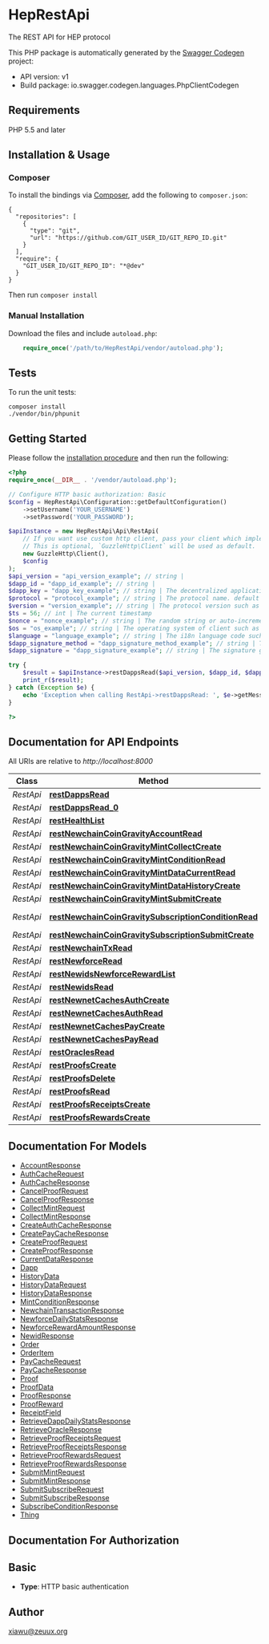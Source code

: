 # HepRestApi
The REST API for HEP protocol

This PHP package is automatically generated by the [Swagger Codegen](https://github.com/swagger-api/swagger-codegen) project:

- API version: v1
- Build package: io.swagger.codegen.languages.PhpClientCodegen

## Requirements

PHP 5.5 and later

## Installation & Usage
### Composer

To install the bindings via [Composer](http://getcomposer.org/), add the following to `composer.json`:

```
{
  "repositories": [
    {
      "type": "git",
      "url": "https://github.com/GIT_USER_ID/GIT_REPO_ID.git"
    }
  ],
  "require": {
    "GIT_USER_ID/GIT_REPO_ID": "*@dev"
  }
}
```

Then run `composer install`

### Manual Installation

Download the files and include `autoload.php`:

```php
    require_once('/path/to/HepRestApi/vendor/autoload.php');
```

## Tests

To run the unit tests:

```
composer install
./vendor/bin/phpunit
```

## Getting Started

Please follow the [installation procedure](#installation--usage) and then run the following:

```php
<?php
require_once(__DIR__ . '/vendor/autoload.php');

// Configure HTTP basic authorization: Basic
$config = HepRestApi\Configuration::getDefaultConfiguration()
    ->setUsername('YOUR_USERNAME')
    ->setPassword('YOUR_PASSWORD');

$apiInstance = new HepRestApi\Api\RestApi(
    // If you want use custom http client, pass your client which implements `GuzzleHttp\ClientInterface`.
    // This is optional, `GuzzleHttp\Client` will be used as default.
    new GuzzleHttp\Client(),
    $config
);
$api_version = "api_version_example"; // string | 
$dapp_id = "dapp_id_example"; // string | 
$dapp_key = "dapp_key_example"; // string | The decentralized application access key
$protocol = "protocol_example"; // string | The protocol name. default is 'HEP'.
$version = "version_example"; // string | The protocol version such as '1.0'
$ts = 56; // int | The current timestamp
$nonce = "nonce_example"; // string | The random string or auto-increment sequence
$os = "os_example"; // string | The operating system of client such as ios, android, dweb,etc.
$language = "language_example"; // string | The i18n language code such as zh, en, etc.
$dapp_signature_method = "dapp_signature_method_example"; // string | The signature method used by dapp.
$dapp_signature = "dapp_signature_example"; // string | The signature generated by dapp.

try {
    $result = $apiInstance->restDappsRead($api_version, $dapp_id, $dapp_key, $protocol, $version, $ts, $nonce, $os, $language, $dapp_signature_method, $dapp_signature);
    print_r($result);
} catch (Exception $e) {
    echo 'Exception when calling RestApi->restDappsRead: ', $e->getMessage(), PHP_EOL;
}

?>
```

## Documentation for API Endpoints

All URIs are relative to *http://localhost:8000*

Class | Method | HTTP request | Description
------------ | ------------- | ------------- | -------------
*RestApi* | [**restDappsRead**](docs/Api/RestApi.md#restdappsread) | **GET** /rest/v{api_version}/dapps/{dapp_id}/ | 
*RestApi* | [**restDappsRead_0**](docs/Api/RestApi.md#restdappsread_0) | **GET** /rest/v{api_version}/dapps/{dapp_id}/{date}/ | 
*RestApi* | [**restHealthList**](docs/Api/RestApi.md#resthealthlist) | **GET** /rest/v{api_version}/health/ | 
*RestApi* | [**restNewchainCoinGravityAccountRead**](docs/Api/RestApi.md#restnewchaincoingravityaccountread) | **GET** /rest/v{api_version}/newchain/coin/gravity/account/{newid}/ | 
*RestApi* | [**restNewchainCoinGravityMintCollectCreate**](docs/Api/RestApi.md#restnewchaincoingravitymintcollectcreate) | **POST** /rest/v{api_version}/newchain/coin/gravity/mint/collect/ | 
*RestApi* | [**restNewchainCoinGravityMintConditionRead**](docs/Api/RestApi.md#restnewchaincoingravitymintconditionread) | **GET** /rest/v{api_version}/newchain/coin/gravity/mint/condition/{newid}/ | 
*RestApi* | [**restNewchainCoinGravityMintDataCurrentRead**](docs/Api/RestApi.md#restnewchaincoingravitymintdatacurrentread) | **GET** /rest/v{api_version}/newchain/coin/gravity/mint/data/current/{newid}/ | 
*RestApi* | [**restNewchainCoinGravityMintDataHistoryCreate**](docs/Api/RestApi.md#restnewchaincoingravitymintdatahistorycreate) | **POST** /rest/v{api_version}/newchain/coin/gravity/mint/data/history/ | 
*RestApi* | [**restNewchainCoinGravityMintSubmitCreate**](docs/Api/RestApi.md#restnewchaincoingravitymintsubmitcreate) | **POST** /rest/v{api_version}/newchain/coin/gravity/mint/submit/ | 
*RestApi* | [**restNewchainCoinGravitySubscriptionConditionRead**](docs/Api/RestApi.md#restnewchaincoingravitysubscriptionconditionread) | **GET** /rest/v{api_version}/newchain/coin/gravity/subscription/condition/{newid}/ | 
*RestApi* | [**restNewchainCoinGravitySubscriptionSubmitCreate**](docs/Api/RestApi.md#restnewchaincoingravitysubscriptionsubmitcreate) | **POST** /rest/v{api_version}/newchain/coin/gravity/subscription/submit/ | 
*RestApi* | [**restNewchainTxRead**](docs/Api/RestApi.md#restnewchaintxread) | **GET** /rest/v{api_version}/newchain/tx/{txid}/ | 
*RestApi* | [**restNewforceRead**](docs/Api/RestApi.md#restnewforceread) | **GET** /rest/v{api_version}/newforce/{date}/ | 
*RestApi* | [**restNewidsNewforceRewardList**](docs/Api/RestApi.md#restnewidsnewforcerewardlist) | **GET** /rest/v{api_version}/newids/{newid}/newforce/reward/ | 
*RestApi* | [**restNewidsRead**](docs/Api/RestApi.md#restnewidsread) | **GET** /rest/v{api_version}/newids/{newid}/ | 
*RestApi* | [**restNewnetCachesAuthCreate**](docs/Api/RestApi.md#restnewnetcachesauthcreate) | **POST** /rest/v{api_version}/newnet/caches/auth/ | 
*RestApi* | [**restNewnetCachesAuthRead**](docs/Api/RestApi.md#restnewnetcachesauthread) | **GET** /rest/v{api_version}/newnet/caches/auth/{auth_hash}/ | 
*RestApi* | [**restNewnetCachesPayCreate**](docs/Api/RestApi.md#restnewnetcachespaycreate) | **POST** /rest/v{api_version}/newnet/caches/pay/ | 
*RestApi* | [**restNewnetCachesPayRead**](docs/Api/RestApi.md#restnewnetcachespayread) | **GET** /rest/v{api_version}/newnet/caches/pay/{pay_hash}/ | 
*RestApi* | [**restOraclesRead**](docs/Api/RestApi.md#restoraclesread) | **GET** /rest/v{api_version}/oracles/{oracle_id}/ | 
*RestApi* | [**restProofsCreate**](docs/Api/RestApi.md#restproofscreate) | **POST** /rest/v{api_version}/proofs/ | 
*RestApi* | [**restProofsDelete**](docs/Api/RestApi.md#restproofsdelete) | **DELETE** /rest/v{api_version}/proofs/{proof_hash}/ | 
*RestApi* | [**restProofsRead**](docs/Api/RestApi.md#restproofsread) | **GET** /rest/v{api_version}/proofs/{proof_hash}/ | 
*RestApi* | [**restProofsReceiptsCreate**](docs/Api/RestApi.md#restproofsreceiptscreate) | **POST** /rest/v{api_version}/proofs/receipts/ | 
*RestApi* | [**restProofsRewardsCreate**](docs/Api/RestApi.md#restproofsrewardscreate) | **POST** /rest/v{api_version}/proofs/rewards/ | 


## Documentation For Models

 - [AccountResponse](docs/Model/AccountResponse.md)
 - [AuthCacheRequest](docs/Model/AuthCacheRequest.md)
 - [AuthCacheResponse](docs/Model/AuthCacheResponse.md)
 - [CancelProofRequest](docs/Model/CancelProofRequest.md)
 - [CancelProofResponse](docs/Model/CancelProofResponse.md)
 - [CollectMintRequest](docs/Model/CollectMintRequest.md)
 - [CollectMintResponse](docs/Model/CollectMintResponse.md)
 - [CreateAuthCacheResponse](docs/Model/CreateAuthCacheResponse.md)
 - [CreatePayCacheResponse](docs/Model/CreatePayCacheResponse.md)
 - [CreateProofRequest](docs/Model/CreateProofRequest.md)
 - [CreateProofResponse](docs/Model/CreateProofResponse.md)
 - [CurrentDataResponse](docs/Model/CurrentDataResponse.md)
 - [Dapp](docs/Model/Dapp.md)
 - [HistoryData](docs/Model/HistoryData.md)
 - [HistoryDataRequest](docs/Model/HistoryDataRequest.md)
 - [HistoryDataResponse](docs/Model/HistoryDataResponse.md)
 - [MintConditionResponse](docs/Model/MintConditionResponse.md)
 - [NewchainTransactionResponse](docs/Model/NewchainTransactionResponse.md)
 - [NewforceDailyStatsResponse](docs/Model/NewforceDailyStatsResponse.md)
 - [NewforceRewardAmountResponse](docs/Model/NewforceRewardAmountResponse.md)
 - [NewidResponse](docs/Model/NewidResponse.md)
 - [Order](docs/Model/Order.md)
 - [OrderItem](docs/Model/OrderItem.md)
 - [PayCacheRequest](docs/Model/PayCacheRequest.md)
 - [PayCacheResponse](docs/Model/PayCacheResponse.md)
 - [Proof](docs/Model/Proof.md)
 - [ProofData](docs/Model/ProofData.md)
 - [ProofResponse](docs/Model/ProofResponse.md)
 - [ProofReward](docs/Model/ProofReward.md)
 - [ReceiptField](docs/Model/ReceiptField.md)
 - [RetrieveDappDailyStatsResponse](docs/Model/RetrieveDappDailyStatsResponse.md)
 - [RetrieveOracleResponse](docs/Model/RetrieveOracleResponse.md)
 - [RetrieveProofReceiptsRequest](docs/Model/RetrieveProofReceiptsRequest.md)
 - [RetrieveProofReceiptsResponse](docs/Model/RetrieveProofReceiptsResponse.md)
 - [RetrieveProofRewardsRequest](docs/Model/RetrieveProofRewardsRequest.md)
 - [RetrieveProofRewardsResponse](docs/Model/RetrieveProofRewardsResponse.md)
 - [SubmitMintRequest](docs/Model/SubmitMintRequest.md)
 - [SubmitMintResponse](docs/Model/SubmitMintResponse.md)
 - [SubmitSubscribeRequest](docs/Model/SubmitSubscribeRequest.md)
 - [SubmitSubscribeResponse](docs/Model/SubmitSubscribeResponse.md)
 - [SubscribeConditionResponse](docs/Model/SubscribeConditionResponse.md)
 - [Thing](docs/Model/Thing.md)


## Documentation For Authorization


## Basic

- **Type**: HTTP basic authentication


## Author

xiawu@zeuux.org


